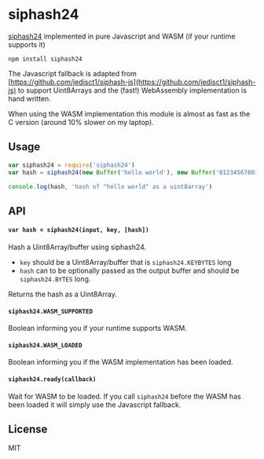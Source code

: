 # siphash24

[siphash24](https://en.wikipedia.org/wiki/SipHash) implemented in pure Javascript and WASM (if your runtime supports it)

```
npm install siphash24
```

The Javascript fallback is adapted from [https://github.com/jedisct1/siphash-js](https://github.com/jedisct1/siphash-js) to support Uint8Arrays
and the (fast!) WebAssembly implementation is hand written.

When using the WASM implementation this module is almost as fast as the C version (around 10% slower on my laptop).

## Usage

``` js
var siphash24 = require('siphash24')
var hash = siphash24(new Buffer('hello world'), new Buffer('012345678012345678'))

console.log(hash, 'hash of "hello world" as a uint8array')
```

## API

#### `var hash = siphash24(input, key, [hash])`

Hash a Uint8Array/buffer using siphash24.

* `key` should be a Uint8Array/buffer that is `siphash24.KEYBYTES` long
* `hash` can to be optionally passed as the output buffer and should be `siphash24.BYTES` long.

Returns the hash as a Uint8Array.

#### `siphash24.WASM_SUPPORTED`

Boolean informing you if your runtime supports WASM.

#### `siphash24.WASM_LOADED`

Boolean informing you if the WASM implementation has been loaded.

#### `siphash24.ready(callback)`

Wait for WASM to be loaded. If you call `siphash24` before the WASM has been loaded it will simply use the Javascript fallback.

## License

MIT
